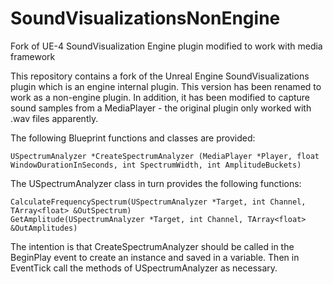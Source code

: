 # SoundVisualizationsNonEngine
Fork of UE-4 SoundVisualization Engine plugin modified to work with media framework

This repository contains a fork of the Unreal Engine SoundVisualizations plugin which is an engine internal plugin.
This version has been renamed to work as a non-engine plugin. In addition, it has been modified to capture sound samples
from a MediaPlayer - the original plugin only worked with .wav files apparently.

The following Blueprint functions and classes are provided:

    USpectrumAnalyzer *CreateSpectrumAnalyzer (MediaPlayer *Player, float WindowDurationInSeconds, int SpectrumWidth, int AmplitudeBuckets)
  
The USpectrumAnalyzer class in turn provides the following functions:

    CalculateFrequencySpectrum(USpectrumAnalyzer *Target, int Channel, TArray<float> &OutSpectrum)
    GetAmplitude(USpectrumAnalyzer *Target, int Channel, TArray<float> &OutAmplitudes)
  
The intention is that CreateSpectrumAnalyzer should be called in the BeginPlay event to create an instance and saved in a variable.
Then in EventTick call the methods of USpectrumAnalyzer as necessary.

